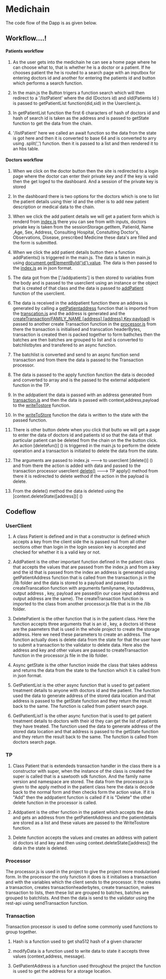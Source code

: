 # Medichain

The code flow of the Dapp is as given below.


## Workflow....!


#### Patients workflow

1. As the user gets into the medichain he can see a home page where he can choose what to, that is whether he is a doctor or a patient. If he chooses patient the he is routed to a search page with an inputbox for entering doctors id and another for entering the patients id  and button which performs a search function.

2. In the main.js the Button trigers a function search which will then redirect to a '/listPatient' where the  did (Doctors id) and sId(Patients Id ) is passed to getPatientList function(did,sid) in the Userclient.js.


3. In getPatientList function the first 6 characters of hash of doctors id and hash of search id is taken as the address and is passed to getState function to get the data from the chain.


4. '/listPatient' here we called an await function so the data fron the state is got here and then it is converted to base 64 and is converted to arry using .split(',') function. then it is passed to a list and then rendered it to an hbs table.


#### Doctors workflow


1. When we click on the doctor button then the site is redirected to a login page where the doctor can enter their private key and if the  key is valid then the get loged to the dashboard. And a session of the private key is stored


2. In the dashboard there is two options for the doctors which is one to list the patient details using thier id and the other is to add new patient description or medical data to the chain.


3. When we click the add patient details we will get a patient form which is renderd from [index.js](http://localhost:3000//patientForm) there you can see from with inputs, doctors private key is taken from the sessionStorage.getItem,  PatienId, Name ,Age, Sex, Address, Consulting Hospital, Constulting Doctor's, Observations, Disease, prescribed Medicine these data's are filled and the form is submitted.


4. When we click the add patient details button then a function addPatients() is triggered in the main.js. The data is taken in main.js using [document.getElementById('id').value](). The data is then passed to the [index.js]() as in json format.


5. The data got from the ['/addpatients'] is then stored to variables from the body and is passed to the userclient using an instance or the object that is created of that class and the data is passed to [addPatient]() function of the userclient.


6. The data is received in the addpatient function there an address is generated by calling a [getPatientaddress]() function that is imported from the [transcation.js]() and the address is generated and the [createTransaction(FAMILY_NAME,[address],[address],Key,payload)]() is passed to another create Transaction function in the [processor.js]() from there the transaction is initialised and transcation headerBytes, transaction is created then is packed together to form bathches then the batches are then batches are grouped to list and is converted to batchlistbytes and transfered to an async function.


7. The batchlist is converted and send to an async function send transaction and from there the data is passed to the Transaction processor.



8. The data is passed to the apply function function the data is decoded and converted to array and is the passed to the external addpatient function in the TP.


9. In the addpatient the data is passed with an address generated from [transaction.js]() and then the data is passed with context,address,payload to the [writeTostore]() function. 


10. In the [writeToStore]() function the data is written to the state with the passed function.


11. There is other button delete when you click that butto we will get a page to enter the data of doctors id and patients id so that the data of that particular patient can be deleted from the chain on the the button click. An action [deletefun()] () is triggered in the main.js to perform the delete operation and a transaction is initiated to delete the data from the state.


12.  The arguments are passed to index.js ---> to userclient [delete()] () and from there the action is added with data and passed to the transaction processor userclient [delete()]() ---> TP apply() method from there it is redirected to delete wethod if the action in the payload is delete.


13. From the delete() method the data is deleted using the  [context.deleteState([address])] ()





## Codeflow



### UserClient


1. A class Patient is defined and in that a constructor is defined which accepts a key from the client side the is passed null from all other sections other than login in the login session key is accepted and checked for whether it is a valid key or not.


2. AddPatient is the other important function defined in the patient class that accepts the values that are passed from the index.js and from a key and the id  that is passed from the index an address is generated using getPatientAddress function that is called from the transaction.js in the /lib folder and the data is stored to a payload and passed to createTranscation function with arguments familyname, inputaddress, output address , key, payload are passed(in our case input address and output address are the same). The createTransaction function is imported to the class from another processor.js file that is in the /lib folder. 



3. DeletePatient is the other function that is in the patient class. Here the function accepts three arguments that is an id , key, a doctors id these are the paameters that is used in the whole project to create the storage address. Here we need these parameters to create an address. The function actually does is delete data from the state for that the user have to submit a transaction to the validator to delete data. Here also the address and key and other values are passed to createTransaction function in the processor.js file in the lib folder. 


4. Async getState is the other function inside the class that takes address and returns  the data from the state to the function which it is called from in json format.


5. GetPatientList is the other async function that is used to get patient treatment details to anyone with doctors id and the patient. The function used the data to generate address of the stored data location and that address is passed to the getState function and they return the result back to the same. The function is called from patient search page. 


6. GetPatientList1 is the other async function that is used to get patient treatment details to doctors with their id they can get the list of patients they have treated. The function used the data to generate address of the stored data location and that address is passed to the getState function and they return the result back to the same. The function is called from doctors search page. 



### TP


1. Class Patient that is extendeds transaction handler in the class there is a constructor with super, when the instance of the class is created the super is called that is a sawtooth sdk function. And the family name version and namespace are stored. The data from the processor.js is given to the apply method in the patient class here the data is decode back to the normal form and then checks form the action value. If it is "Add" then the addpatient function is called if it is "Delete" the other delete function in the processor is called. 


2. Addpatient is the other function in the patient which accepts the data and gets an address from the getPatientAddress and the patientdetails are stored as a list and these values are passed to the WriteTostore function.


3. Delete function accepts the values and creates an address with patient id doctors id and key and then using context.deleteState([address]) the data in the state is deleted.



### Processor


The processor.js is used in the project to give the project more modularised form. In the processor the only function it does is it initialises a transaction and with the variables which the client sends to the processor. It the creates a transaction, creates transactionheaderbytes, create transaction, makes transaction to lists, then these list are grouped to batches, batches are grouped to batchlists. And then the data is send to the validator using the rest-api using sendTransaction function.




### Transaction


Transaction processor is used to define some commonly used functions to group together.




1. Hash is a function used to get sha512 hash of a given character


2. modifyData is a function used to write data to state it accepts three values (context,address, message).


3. GetPatientAddress is a function used throughout the project the function is used to get the address for a storage location. 



